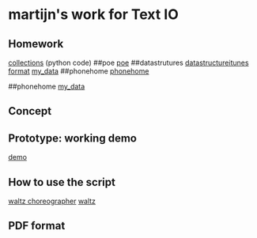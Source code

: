 # martijn's work for Text IO 

## Homework
[collections]() (python code)
##poe
[poe](poe.md)
##datastrutures
[datastructureitunes](datastructureitunes.pv)
[format](format.py)
[my_data](my_data.py)
##phonehome
[phonehome](phonehome.md)

##phonehome
[my_data](my_data.py)

## Concept
[]()

## Prototype: working demo
[demo](a1af.mov)


## How to use the script
[waltz choreographer](waltz.py)
[waltz](waltz.md)


## PDF format